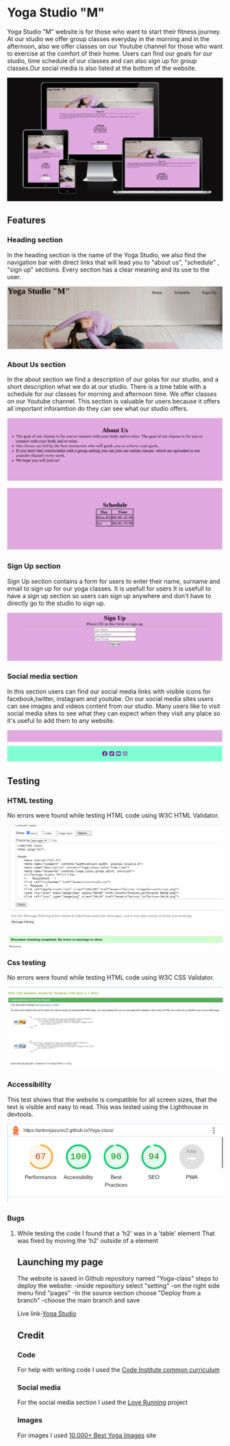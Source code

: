 # Yoga Studio "M"




Yoga Studio "M" website is for those who want to start their fitness  journey.
At our studio we offer group classes everyday in the morning and in the afternoon, also we offer classes on our Youtube channel for those who  want to exercise at the comfort of their home.
Users can find our goals for our studio, time schedule of our classes and can also sign up for group classes.Our social media is also listed at the bottom of the website.


![preview](documentation/screenshots/amiresponsive.png)


## Features


### Heading section
In the heading section is the name of the Yoga Studio, we also find the navigation bar with direct links that will lead you to "about us", "schedule" , "sign up" sections.
Every section has a clear meaning and its use to the user.


![Heading](documentation/screenshots/header.png)


### About Us section
In the about section we find a description of our golas for our studio, and a short description what we do at our studio.
There is a time table with a schedule for our classes for morning and afternoon time.
We offer classes on our Youtube channel.
This section is valuable for users because it offers all important inforamtion do they can see what our studio offers.


![about-us](documentation/screenshots/aboutus.png)


![schedule](documentation/screenshots/schedule.png)


### Sign Up section
Sign Up section contains a form for users to enter their name, surname and email to sign up for our yoga classes.
It is usefull for users
It is usefull to have a sign up section so users can sign up anywhere and don't have to directly go to the studio to sign up.


![sign-up](documentation/screenshots/signup.png)


### Social media section
In this section users can find our social media links with visible icons for facebook,twitter, instagram and youtube.
On our social media sites users can see images and videos content from our studio.
Many users like to visit social media sites to see what they can expect when they visit any place so it's useful to add them to any website.


![Social-Media](documentation/screenshots/footer.png)


## Testing


### HTML testing
No errors were found while testing HTML code using W3C HTML Validator.


![HTML-testing](documentation/screenshots/html.png)


### Css testing
No errors were found while testing HTML code using W3C CSS Validator.


![CSS-testing](documentation/screenshots/css.png)


### Accessibility


This test shows that the website is compatible for all screen sizes, that the text is visible and easy to read.
This was tested using the Lighthouse in devtools.


![accessibility-test](documentation/screenshots/accesebility.png)


### Bugs


1. While testing the code I found that a 'h2' was in a 'table' element
That was fixed by moving the 'h2' outside of a <table> element


## Launching my page
The website is saved in Github repository named "Yoga-class"
steps to deploy the website: -inside repository select "setting"
                            -on the right side menu find "pages"
                            -In the source section choose "Deploy from a branch"
                            -choose the main branch and save


Live link-[Yoga Studio](https://antonijazunic2.github.io/Yoga-class/)




## Credit
### Code
For help with writing code I used the [Code Institute common curriculum](https://learn.codeinstitute.net/ci_program/diplomainfullstacksoftwarecommoncurriculum)
### Social media
For the social media section I used the [Love Running](https://antonijazunic2.github.io/running-project/) project
### Images
For images I used [10,000+ Best Yoga Images](https://www.pexels.com/search/yoga/) site
